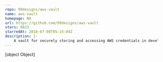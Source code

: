 ```yaml
---
repo: 99designs/aws-vault
name: aws-vault
homepage: NA
url: https://github.com/99designs/aws-vault
stars: 8623
starredAt: 2018-07-08T05:15:04Z
description: |-
    A vault for securely storing and accessing AWS credentials in development environments
---
```


[object Object]
